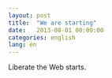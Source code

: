 ```yaml
---
layout: post
title:  "We are starting"
date:   2013-08-01 00:00:00
categories: english
lang: en
---
```


Liberate the Web starts.
